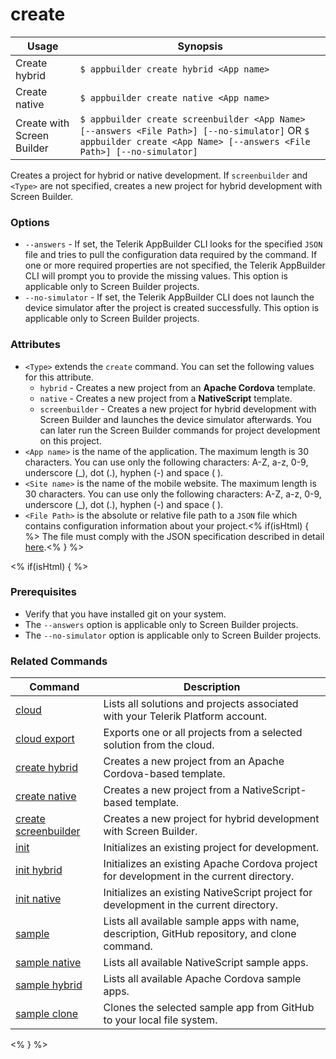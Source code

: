 create
==========

Usage | Synopsis
------|-------
Create hybrid | `$ appbuilder create hybrid <App name>`
Create native | `$ appbuilder create native <App name>`
Create with Screen Builder | `$ appbuilder create screenbuilder <App Name> [--answers <File Path>] [--no-simulator]` OR `$ appbuilder create <App Name> [--answers <File Path>] [--no-simulator]`

Creates a project for hybrid or native development. If `screenbuilder` and `<Type>` are not specified, creates a new project for hybrid development with Screen Builder.

### Options

* `--answers` - If set, the Telerik AppBuilder CLI looks for the specified `JSON` file and tries to pull the configuration data required by the command. If one or more required properties are not specified, the Telerik AppBuilder CLI will prompt you to provide the missing values. This option is applicable only to Screen Builder projects.
* `--no-simulator` - If set, the Telerik AppBuilder CLI does not launch the device simulator after the project is created successfully. This option is applicable only to Screen Builder projects.

### Attributes
* `<Type>` extends the `create` command. You can set the following values for this attribute. 
	* `hybrid` - Creates a new project from an **Apache Cordova** template.
	* `native` - Creates a new project from a **NativeScript** template.
	* `screenbuilder` - Creates a new project for hybrid development with Screen Builder and launches the device simulator afterwards. You can later run the Screen Builder commands for project development on this project.
* `<App name>` is the name of the application. The maximum length is 30 characters. You can use only the following characters: A-Z, a-z, 0-9, underscore (_), dot (.), hyphen (-) and space ( ).
* `<Site name>` is the name of the mobile website. The maximum length is 30 characters. You can use only the following characters: A-Z, a-z, 0-9, underscore (_), dot (.), hyphen (-) and space ( ).
* `<File Path>` is the absolute or relative file path to a `JSON` file which contains configuration information about your project.<% if(isHtml) { %> The file must comply with the JSON specification described in detail [here](http://docs.telerik.com/platform/appbuilder/creating-your-project/screen-builder-automation#create).<% } %> 

<% if(isHtml) { %>
### Prerequisites

* Verify that you have installed git on your system.
* The `--answers` option is applicable only to Screen Builder projects.
* The `--no-simulator` option is applicable only to Screen Builder projects.

### Related Commands

Command | Description
----------|----------
[cloud](cloud.html) | Lists all solutions and projects associated with your Telerik Platform account.
[cloud export](cloud-export.html) | Exports one or all projects from a selected solution from the cloud.
[create hybrid](create-hybrid.html) | Creates a new project from an Apache Cordova-based template.
[create native](create-native.html) | Creates a new project from a NativeScript-based template.
[create screenbuilder](create-screenbuilder.html) | Creates a new project for hybrid development with Screen Builder.
[init](init.html) | Initializes an existing project for development.
[init hybrid](init-hybrid.html) | Initializes an existing Apache Cordova project for development in the current directory.
[init native](init-native.html) | Initializes an existing NativeScript project for development in the current directory.
[sample](sample.html) | Lists all available sample apps with name, description, GitHub repository, and clone command.
[sample native](sample-native.html) | Lists all available NativeScript sample apps.
[sample hybrid](sample-hybrid.html) | Lists all available Apache Cordova sample apps.
[sample clone](sample-clone.html) | Clones the selected sample app from GitHub to your local file system.
<% } %>